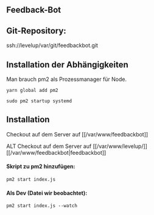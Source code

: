 ## Feedback-Bot 

## Git-Repository: 
ssh://levelup/var/git/feedbackbot.git

## Installation der Abhängigkeiten 
Man brauch pm2 als Prozessmanager für Node.

`yarn global add pm2`

`sudo pm2 startup systemd`

## Installation 
Checkout auf dem Server auf [[/var/www/feedbackbot]]

ALT Checkout auf dem Server auf [[/var/www/levelup/]][[/var/www/feedbackbot|feedbackbot]]

#### Skript zu pm2 hinzufügen: 
`pm2 start index.js`

#### Als Dev (Datei wir beobachtet): 
`pm2 start index.js --watch`


